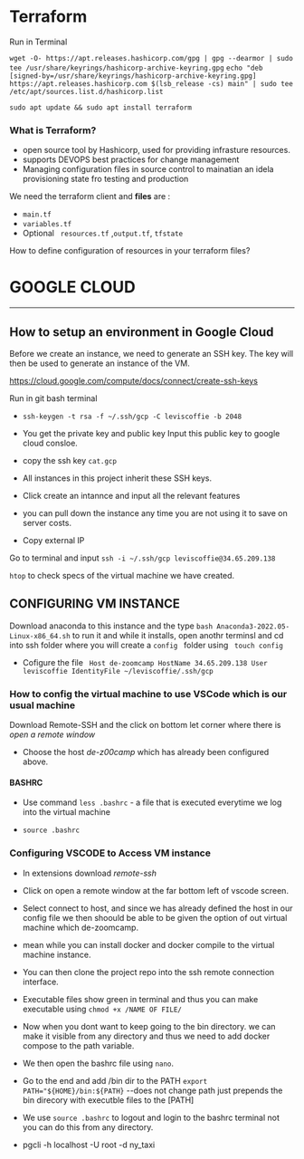 
# Terraform
Run in Terminal

 `wget -O- https://apt.releases.hashicorp.com/gpg | gpg --dearmor | sudo tee /usr/share/keyrings/hashicorp-archive-keyring.gpg`
 `echo "deb [signed-by=/usr/share/keyrings/hashicorp-archive-keyring.gpg] https://apt.releases.hashicorp.com $(lsb_release -cs) main" | sudo tee /etc/apt/sources.list.d/hashicorp.list`

 `sudo apt update && sudo apt install terraform`
 
 ### What is Terraform?
  * open source tool by Hashicorp, used for providing infrasture resources.
  * supports DEVOPS best practices for change management
  * Managing configuration files in source control to mainatian an idela provisioning state fro testing and production

  We need the terraform client 
   and **files** are :

   * `main.tf`
   * `variables.tf`
   * Optional ` resources.tf`
   ,`output.tf`, `tfstate`


   How to define configuration of resources in your terraform files?

   # **GOOGLE CLOUD**
---
## How to setup an environment in Google Cloud

 Before we create an instance, we need to generate an SSH key. The key will then be used to generate an instance of the VM.

https://cloud.google.com/compute/docs/connect/create-ssh-keys

Run in git bash terminal

* `ssh-keygen -t rsa -f ~/.ssh/gcp -C leviscoffie -b 2048`

* You get the private key and public key
Input this public key to google cloud consloe.

* copy the ssh key `cat.gcp`

* All instances in this project inherit these SSH keys. 

* Click create an intannce and input all the relevant features
* you can pull down the instance any time you are not using it to save on server costs.

* Copy external IP

Go to terminal and input `ssh -i ~/.ssh/gcp leviscoffie@34.65.209.138`

`htop` to check specs of the virtual machine we have created.

## **CONFIGURING VM INSTANCE**


Download anaconda to this instance and the type `bash Anaconda3-2022.05-Linux-x86_64.sh` to run it and while it installs, open anothr terminsl and cd into ssh folder where you will create a `config ` folder using ` touch config`
* Cofigure the file 
  `  Host de-zoomcamp
    HostName 34.65.209.138
    User leviscoffie
    IdentityFile ~/leviscoffie/.ssh/gcp
  `

### How to config the virtual machine to use VSCode which is our usual machine

Download Remote-SSH and the click on bottom let corner where there is _open a remote window_
* Choose the host _de-z00camp_ which has already been configured above.

#### **BASHRC**

* Use command `less .bashrc` - a file that is executed everytime we log into the virtual machine

* `source .bashrc`


### Configuring VSCODE to Access VM instance

* In extensions download _remote-ssh_
* Click on open a remote window at the far bottom left of vscode screen.
* Select connect to host, and since we has already defined the host in our config file we then shoould be able to be given the option of out virtual machine which de-zoomcamp.

* mean while you can install docker and docker compile to the virtual machine instance.

* You can then clone the project repo into the ssh remote connection interface.


* Executable files show green in terminal and thus you can make executable using  `chmod +x /NAME OF FILE/`

* Now when you dont want to keep going to the bin directory. we can make it visible from any directory  and thus we  need to add docker compose to the path variable.

* We then open the bashrc file using `nano`.

* Go to the end and add /bin dir to the PATH
`export PATH="${HOME}/bin:${PATH}` --does not change path just prepends the bin direcory with executble files to the [PATH]

* We use `source .bashrc` to logout and login to the bashrc terminal not you can do this from any directory.


* pgcli -h localhost -U root -d ny_taxi